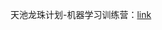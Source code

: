 天池龙珠计划-机器学习训练营：[link](https://tianchi.aliyun.com/specials/promotion/aicampml?spm=5176.19782939.J_4650897450.2.7406564bdAEQKs)
